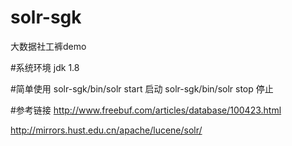 # solr-sgk
大数据社工裤demo

#系统环境
  jdk 1.8

#简单使用
  solr-sgk/bin/solr start 启动
  solr-sgk/bin/solr stop 停止
 
#参考链接
  http://www.freebuf.com/articles/database/100423.html 
  
  http://mirrors.hust.edu.cn/apache/lucene/solr/
